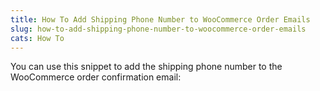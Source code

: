 ```yaml
---
title: How To Add Shipping Phone Number to WooCommerce Order Emails
slug: how-to-add-shipping-phone-number-to-woocommerce-order-emails
cats: How To
---
```



  <p>
    You can use this snippet to add the shipping phone number to the WooCommerce order confirmation email: 
    <script src="https://gist.github.com/clifgriffin/958a47c31ba933c7649a4aaf4fa359ac.js" type="text/javascript"></script>
  </p>
